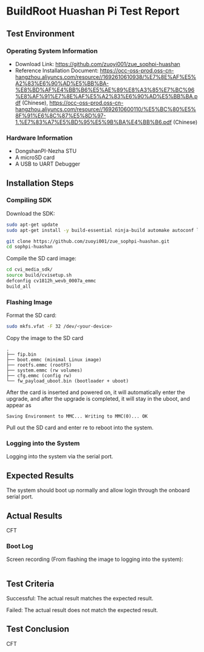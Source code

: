 # BuildRoot Huashan Pi Test Report

## Test Environment

### Operating System Information

- Download Link: https://github.com/zuoyi001/zue_sophpi-huashan
- Reference Installation Document: https://occ-oss-prod.oss-cn-hangzhou.aliyuncs.com/resource//1692610610938/%E7%8E%AF%E5%A2%83%E6%90%AD%E5%BB%BA-%E8%BD%AF%E4%BB%B6%E5%AE%89%E8%A3%85%E7%BC%96%E8%AF%91%E7%8E%AF%E5%A2%83%E6%90%AD%E5%BB%BA.pdf (Chinese), https://occ-oss-prod.oss-cn-hangzhou.aliyuncs.com/resource//1692610600110/%E5%BC%80%E5%8F%91%E6%8C%87%E5%8D%97-1.%E7%83%A7%E5%BD%95%E5%9B%BA%E4%BB%B6.pdf (Chinese)


### Hardware Information

- DongshanPI-Nezha STU
- A microSD card
- A USB to UART Debugger 

## Installation Steps

### Compiling SDK

Download the SDK:
```bash
sudo apt-get update
sudo apt-get install -y build-essential ninja-build automake autoconf libtool wget curl git gcc libssl-dev bc slib squashfs-tools android-sdk-libsparse-utils android-sdk-ext4-utils jq cmake python3-distutils tclsh scons parallel ssh-client tree python3-dev python3-pip device-tree-compiler ssh cpio fakeroot libncurses5 flex bison

git clone https://github.com/zuoyi001/zue_sophpi-huashan.git
cd sophpi-huashan
```

Compile the SD card image:
```bash
cd cvi_media_sdk/
source build/cvisetup.sh 
defconfig cv1812h_wevb_0007a_emmc
build_all 
```

### Flashing Image

Format the SD card:
```bash
sudo mkfs.vfat -F 32 /dev/<your-device>
```

Copy the image to the SD card

```
.
├── fip.bin
├── boot.emmc (minimal Linux image)
├── rootfs.emmc (rootFS)
├── system.emmc (rw volumes)
├── cfg.emmc (config rw)
└── fw_payload_uboot.bin (bootloader + uboot)
``` 

After the card is inserted and powered on, it will automatically enter the upgrade, and after the upgrade is completed, it will stay in the uboot, and appear as
```
Saving Environment to MMC... Writing to MMC(0)... OK
```
Pull out the SD card and enter re to reboot into the system.

### Logging into the System

Logging into the system via the serial port.

## Expected Results

The system should boot up normally and allow login through the onboard serial port.

## Actual Results

CFT

### Boot Log

Screen recording (From flashing the image to logging into the system):

```log
```

## Test Criteria

Successful: The actual result matches the expected result.

Failed: The actual result does not match the expected result.

## Test Conclusion

CFT
